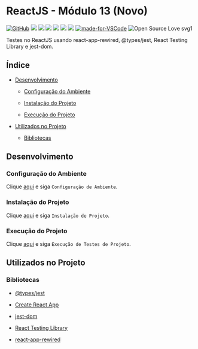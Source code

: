 # ReactJS - Módulo 13 (Novo)

[![GitHub](https://img.shields.io/github/license/mashape/apistatus.svg)](https://github.com/osvaldokalvaitir/reactjs-modulo13-novo/blob/master/LICENSE)
![](https://img.shields.io/github/package-json/v/osvaldokalvaitir/reactjs-modulo13-novo.svg)
![](https://img.shields.io/github/last-commit/osvaldokalvaitir/reactjs-modulo13-novo.svg?color=red)
![](https://img.shields.io/github/languages/top/osvaldokalvaitir/reactjs-modulo13-novo.svg?color=yellow)
![](https://img.shields.io/github/languages/count/osvaldokalvaitir/reactjs-modulo13-novo.svg?color=lightgrey)
![](https://img.shields.io/github/languages/code-size/osvaldokalvaitir/reactjs-modulo13-novo.svg)
![](https://img.shields.io/github/repo-size/osvaldokalvaitir/reactjs-modulo13-novo.svg?color=blueviolet)
[![made-for-VSCode](https://img.shields.io/badge/Made%20for-VSCode-1f425f.svg)](https://code.visualstudio.com/)
![Open Source Love svg1](https://badges.frapsoft.com/os/v1/open-source.svg?v=103)

Testes no ReactJS usando react-app-rewired, @types/jest, React Testing Library e jest-dom.

## Índice

- [Desenvolvimento](#desenvolvimento)

  - [Configuração do Ambiente](#configuração-do-ambiente)

  - [Instalação do Projeto](#instalação-do-projeto)

  - [Execução do Projeto](#execução-do-projeto)

- [Utilizados no Projeto](#utilizados-no-projeto)

  - [Bibliotecas](#bibliotecas)

## Desenvolvimento

### Configuração do Ambiente

Clique [aqui](https://github.com/osvaldokalvaitir/projects-settings/blob/master/README.md) e siga `Configuração de Ambiente`.

### Instalação do Projeto

Clique [aqui](https://github.com/osvaldokalvaitir/projects-settings/blob/master/nodejs/nodejs.md) e siga `Instalação de Projeto`.

### Execução do Projeto

Clique [aqui](https://github.com/osvaldokalvaitir/projects-settings/blob/master/nodejs/libs/create-react-app.md) e siga `Execução de Testes de Projeto`.

## Utilizados no Projeto

### Bibliotecas

- [@types/jest](https://github.com/osvaldokalvaitir/projects-settings/blob/master/nodejs/libs/@types-jest.md)

- [Create React App](https://github.com/osvaldokalvaitir/projects-settings/blob/master/nodejs/libs/create-react-app.md)

- [jest-dom](https://github.com/osvaldokalvaitir/projects-settings/blob/master/nodejs/libs/@testing-library-jest-dom.md)

- [React Testing Library](https://github.com/osvaldokalvaitir/projects-settings/blob/master/nodejs/libs/@testing-library-react.md)

- [react-app-rewired](https://github.com/osvaldokalvaitir/projects-settings/blob/master/nodejs/libs/react-app-rewired.md)